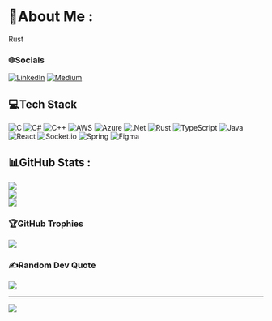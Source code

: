# 💫About Me :
Rust

### 🌐Socials
[![LinkedIn](https://img.shields.io/badge/LinkedIn-%230077B5.svg?logo=linkedin&logoColor=white)](https://linkedin.com/in/pasangimhana) [![Medium](https://img.shields.io/badge/Medium-12100E?logo=medium&logoColor=white)](https://medium.com/@@pasangimhanaofficial) 

## 💻Tech Stack
![C](https://img.shields.io/badge/c-%2300599C.svg?style=for-the-badge&logo=c&logoColor=white) ![C#](https://img.shields.io/badge/c%23-%23239120.svg?style=for-the-badge&logo=c-sharp&logoColor=white) ![C++](https://img.shields.io/badge/c++-%2300599C.svg?style=for-the-badge&logo=c%2B%2B&logoColor=white) ![AWS](https://img.shields.io/badge/AWS-%23FF9900.svg?style=for-the-badge&logo=amazon-aws&logoColor=white) ![Azure](https://img.shields.io/badge/azure-%230072C6.svg?style=for-the-badge&logo=azure-devops&logoColor=white) ![.Net](https://img.shields.io/badge/.NET-5C2D91?style=for-the-badge&logo=.net&logoColor=white) ![Rust](https://img.shields.io/badge/rust-%23000000.svg?style=for-the-badge&logo=rust&logoColor=white) ![TypeScript](https://img.shields.io/badge/typescript-%23007ACC.svg?style=for-the-badge&logo=typescript&logoColor=white) ![Java](https://img.shields.io/badge/java-%23ED8B00.svg?style=for-the-badge&logo=java&logoColor=white) ![React](https://img.shields.io/badge/react-%2320232a.svg?style=for-the-badge&logo=react&logoColor=%2361DAFB) ![Socket.io](https://img.shields.io/badge/Socket.io-black?style=for-the-badge&logo=socket.io&badgeColor=010101) ![Spring](https://img.shields.io/badge/spring-%236DB33F.svg?style=for-the-badge&logo=spring&logoColor=white) 	![Figma](https://img.shields.io/badge/figma-%23F24E1E.svg?style=for-the-badge&logo=figma&logoColor=white)
## 📊GitHub Stats :
![](https://github-readme-stats.vercel.app/api?username=pasangimhana&theme=midnight-purple&hide_border=true&include_all_commits=false&count_private=true)<br/>
![](https://github-readme-streak-stats.herokuapp.com/?user=pasangimhana&theme=midnight-purple&hide_border=true)<br/>
![](https://github-readme-stats.vercel.app/api/top-langs/?username=pasangimhana&theme=midnight-purple&hide_border=true&include_all_commits=false&count_private=true&layout=compact)

### 🏆GitHub Trophies
![](https://github-trophies.vercel.app/?username=pasangimhana&theme=dracula&no-frame=true&no-bg=true&margin-w=4)

### ✍️Random Dev Quote
![](https://quotes-github-readme.vercel.app/api?type=horizontal&theme=light)

---
[![](https://visitcount.itsvg.in/api?id=pasangimhana&icon=0&color=1)](https://visitcount.itsvg.in)
